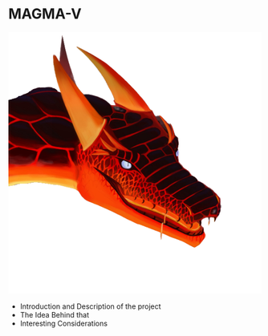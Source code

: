 MAGMA-V
=====================
 ![magma_dragon](./res/magma_dragon.png)


* Introduction and Description of the project
* The Idea Behind that
* Interesting Considerations
